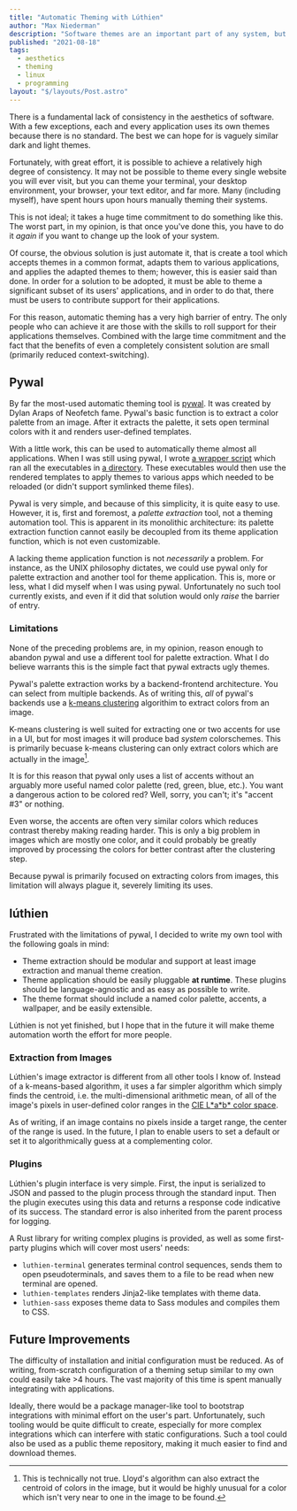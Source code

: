 ```yaml
---
title: "Automatic Theming with Lúthien"
author: "Max Niederman"
description: "Software themes are an important part of any system, but traditionally a lot of work is necessary to theme a system consistently, especially with the increasing prevalence of webapps; to make it worse yet, this work must be repeated every time one desires a new aesthetic. Automatic theming tools are still young, but with some initial effort, they can enable theme switching over an entire system in seconds."
published: "2021-08-18"
tags:
  - aesthetics
  - theming
  - linux
  - programming
layout: "$/layouts/Post.astro"
---
```


There is a fundamental lack of consistency in the aesthetics of software. With a few exceptions, each and every application uses its own themes because there is no standard. The best we can hope for is vaguely similar dark and light themes.

Fortunately, with great effort, it is possible to achieve a relatively high degree of consistency. It may not be possible to theme every single website you will ever visit, but you can theme your terminal, your desktop environment, your browser, your text editor, and far more. Many (including myself), have spent hours upon hours manually theming their systems.

This is not ideal; it takes a huge time commitment to do something like this. The worst part, in my opinion, is that once you've done this, you have to do it _again_ if you want to change up the look of your system.

Of course, the obvious solution is just automate it, that is create a tool which accepts themes in a common format, adapts them to various applications, and applies the adapted themes to them; however, this is easier said than done. In order for a solution to be adopted, it must be able to theme a significant subset of its users' applications, and in order to do that, there must be users to contribute support for their applications.

For this reason, automatic theming has a very high barrier of entry. The only people who can achieve it are those with the skills to roll support for their applications themselves. Combined with the large time commitment and the fact that the benefits of even a completely consistent solution are small (primarily reduced context-switching).

## Pywal

By far the most-used automatic theming tool is [pywal](https://github.com/dylanaraps/pywal). It was created by Dylan Araps of Neofetch fame. Pywal's basic function is to extract a color palette from an image. After it extracts the palette, it sets open terminal colors with it and renders user-defined templates.

With a little work, this can be used to automatically theme almost all applications. When I was still using pywal, I wrote [a wrapper script](https://github.com/max-niederman/dots/blob/ad1bc832bcdc462f52c5abeff1cba0929d9691ae/fish/functions/walu.fish) which ran all the executables in [a directory](https://github.com/max-niederman/dots/tree/ad1bc832bcdc462f52c5abeff1cba0929d9691ae/wal/update.d). These executables would then use the rendered templates to apply themes to various apps which needed to be reloaded (or didn't support symlinked theme files).

Pywal is very simple, and because of this simplicity, it is quite easy to use. However, it is, first and foremost, a _palette extraction_ tool, not a theming automation tool. This is apparent in its monolithic architecture: its palette extraction function cannot easily be decoupled from its theme application function, which is not even customizable.

A lacking theme application function is not _necessarily_ a problem. For instance, as the UNIX philosophy dictates, we could use pywal only for palette extraction and another tool for theme application. This is, more or less, what I did myself when I was using pywal. Unfortunately no such tool currently exists, and even if it did that solution would only _raise_ the barrier of entry.

### Limitations

None of the preceding problems are, in my opinion, reason enough to abandon pywal and use a different tool for palette extraction. What I do believe warrants this is the simple fact that pywal extracts ugly themes.

Pywal's palette extraction works by a backend-frontend architecture. You can select from multiple backends. As of writing this, _all_ of pywal's backends use a [k-means clustering](https://en.wikipedia.org/wiki/K-means_clustering) algorithim to extract colors from an image.

K-means clustering is well suited for extracting one or two accents for use in a UI, but for most images it will produce bad _system_ colorschemes. This is primarily becuase k-means clustering can only extract colors which are actually in the image[^1].

[^1]: This is technically not true. Lloyd's algorithm can also extract the centroid of colors in the image, but it would be highly unusual for a color which isn't very near to one in the image to be found.

It is for this reason that pywal only uses a list of accents without an arguably more useful named color palette (red, green, blue, etc.). You want a dangerous action to be colored red? Well, sorry, you can't; it's "accent #3" or nothing.

Even worse, the accents are often very similar colors which reduces contrast thereby making reading harder. This is only a big problem in images which are mostly one color, and it could probably be greatly improved by processing the colors for better contrast after the clustering step.

Because pywal is primarily focused on extracting colors from images, this limitation will always plague it, severely limiting its uses.

## lúthien

Frustrated with the limitations of pywal, I decided to write my own tool with the following goals in mind:

- Theme extraction should be modular and support at least image extraction and manual theme creation.
- Theme application should be easily pluggable **at runtime**. These plugins should be language-agnostic and as easy as possible to write.
- The theme format should include a named color palette, accents, a wallpaper, and be easily extensible.

Lúthien is not yet finished, but I hope that in the future it will make theme automation worth the effort for more people.

### Extraction from Images

Lúthien's image extractor is different from all other tools I know of. Instead of a k-means-based algorithm, it uses a far simpler algorithm which simply finds the centroid, i.e. the multi-dimensional arithmetic mean, of all of the image's pixels in user-defined color ranges in the [CIE L\*a\*b\* color space](https://en.wikipedia.org/wiki/CIELAB_color_space).

As of writing, if an image contains no pixels inside a target range, the center of the range is used. In the future, I plan to enable users to set a default or set it to algorithmically guess at a complementing color.

### Plugins

Lúthien's plugin interface is very simple. First, the input is serialized to JSON and passed to the plugin process through the standard input. Then the plugin executes using this data and returns a response code indicative of its success. The standard error is also inherited from the parent process for logging.

A Rust library for writing complex plugins is provided, as well as some first-party plugins which will cover most users' needs:

- `luthien-terminal` generates terminal control sequences, sends them to open pseudoterminals, and saves them to a file to be read when new terminal are opened.
- `luthien-templates` renders Jinja2-like templates with theme data.
- `luthien-sass` exposes theme data to Sass modules and compiles them to CSS.

## Future Improvements

The difficulty of installation and initial configuration must be reduced. As of writing, from-scratch configuration of a theming setup similar to my own could easily take >4 hours. The vast majority of this time is spent manually integrating with applications.

Ideally, there would be a package manager-like tool to bootstrap integrations with minimal effort on the user's part. Unfortunately, such tooling would be quite difficult to create, especially for more complex integrations which can interfere with static configurations. Such a tool could also be used as a public theme repository, making it much easier to find and download themes.

